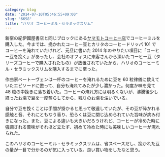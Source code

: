 ```yaml
---
category: blog
date: "2014-07-10T05:46:55+09:00"
slug: "6698"
title: "ハリオ コーヒーミル・セラミックスリム"
---
```


新宿の紀伊國屋書店と同じブロックにある[ヤマモトコーヒー店](http://www.yamamoto-coffee.co.jp/)でコーヒーミルを購入した。今までは、挽かれたコーヒー豆とカリタのコーヒードリッパ 101 でコーヒーを淹れていたけれど、元旦に書いた 2014 年のやりたい項目に「コーヒー豆を挽く」があったし、会社のオフィスに来客さんから頂いたコーヒー豆（タリーズコーヒーで購入されたもの）が放置されていたから、ハリオのコーヒーミル・セラミックスリムを購入するまでに至った。

作曲家ベートーヴェンは一杯のコーヒーを淹れるために豆を 60 粒律儀に数えていたエピソードに倣って、自分も淹れてみたが少し濃かった。何度か味を見て 48 粒の中挽きに落ち着いた。コーヒーの淹れ方には明るくないが、沸騰後少し経ったお湯で豆を一度蒸らしてから、残りのお湯を注いでいる。

自分で豆を挽くことは手間が掛かると思って敬遠していたが、その豆が砕かれる感触と音、それにともなう香り、恐らくは豆に閉じ込められていた旨味が病み付きになった。また、豆による違いも大きいだろうけれど、コーヒーが冷めた時に強調される苦味がそれほど立たず、初めて冷めた時にも美味しいコーヒーが淹れられた。

このハリオのコーヒーミル・セラミックスリムは、省スペースだし、挽かれた豆の量が一目で分かるのが気に入っている。良い買い物をしたなと思う。

<amazon id="B001804CLY" title="ハリオ コーヒーミル・セラミックスリム MSS-1B" src="https://images-na.ssl-images-amazon.com/images/I/31EIo77hOmL._SL160_.jpg">
